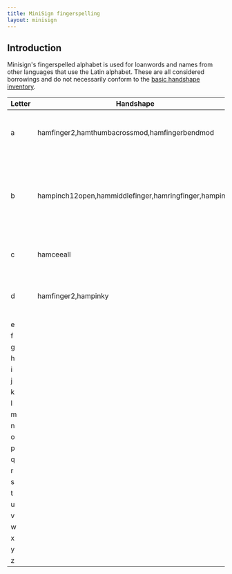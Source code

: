 ```yaml
---
title: MiniSign fingerspelling
layout: minisign
---
```

## Introduction
Minisign's fingerspelled alphabet is used for loanwords and names from other languages that use the Latin alphabet. These are all considered borrowings and do not necessarily conform to the [basic handshape inventory](/minisign/phonology#handshape-inventory).

<table>
  <thead>
    <th>Letter</th>
    <th>Handshape</th>
    <th>Orientation</th>
    <th>Description</th>
    <th>Etymology</th>
  </thead>
  <tbody>
    <tr>
      <td>a</td>
      <td><ham-signs>hamfinger2,hamthumbacrossmod,hamfingerbendmod</ham-signs></td>
      <td><ham-signs>hamextfingeru,hampalml</ham-signs></td>
      <td>Fist with index finger extended and bent; palm left</td>
      <td>Borrowing of lowercase double-story "a"</td>
    </tr>
    <tr>
      <td>b</td>
      <td><ham-signs>hampinch12open,hammiddlefinger,hamringfinger,hampinky</ham-signs></td>
      <td><ham-signs>hamextfingeru,hampalml</ham-signs></td>
      <td>All fingers making an O shape, except for an extended index finger; palm left</td>
      <td>Borrowing of lowercase "b"</td>
    </tr>
    <tr>
      <td>c</td>
      <td><ham-signs>hamceeall</ham-signs></td>
      <td><ham-signs>hamextfingeru,hampalml</ham-signs></td>
      <td>All fingers make a C chape; palm left</td>
      <td>Borrowing of letter "c"</td>
    </tr>
    <tr>
      <td>d</td>
      <td><ham-signs>hamfinger2,hampinky</ham-signs></td>
      <td><ham-signs>hamextfingeru,hampalmu</ham-signs></td>
      <td>Fist with pinky finger extended; palm inward</td>
      <td>Borrowing of lowercase letter "d"</td>
    </tr>
    <tr>
      <td>e</td>
      <td><ham-signs></ham-signs></td>
      <td><ham-signs></ham-signs></td>
      <td></td>
      <td></td>
    </tr>
    <tr>
      <td>f</td>
      <td><ham-signs></ham-signs></td>
      <td><ham-signs></ham-signs></td>
      <td></td>
      <td></td>
    </tr>
    <tr>
      <td>g</td>
      <td><ham-signs></ham-signs></td>
      <td><ham-signs></ham-signs></td>
      <td></td>
      <td></td>
    </tr>
    <tr>
      <td>h</td>
      <td><ham-signs></ham-signs></td>
      <td><ham-signs></ham-signs></td>
      <td></td>
      <td></td>
    </tr>
    <tr>
      <td>i</td>
      <td><ham-signs></ham-signs></td>
      <td><ham-signs></ham-signs></td>
      <td></td>
      <td></td>
    </tr>
    <tr>
      <td>j</td>
      <td><ham-signs></ham-signs></td>
      <td><ham-signs></ham-signs></td>
      <td></td>
      <td></td>
    </tr>
    <tr>
      <td>k</td>
      <td><ham-signs></ham-signs></td>
      <td><ham-signs></ham-signs></td>
      <td></td>
      <td></td>
    </tr>
    <tr>
      <td>l</td>
      <td><ham-signs></ham-signs></td>
      <td><ham-signs></ham-signs></td>
      <td></td>
      <td></td>
    </tr>
    <tr>
      <td>m</td>
      <td><ham-signs></ham-signs></td>
      <td><ham-signs></ham-signs></td>
      <td></td>
      <td></td>
    </tr>
    <tr>
      <td>n</td>
      <td><ham-signs></ham-signs></td>
      <td><ham-signs></ham-signs></td>
      <td></td>
      <td></td>
    </tr>
    <tr>
      <td>o</td>
      <td><ham-signs></ham-signs></td>
      <td><ham-signs></ham-signs></td>
      <td></td>
      <td></td>
    </tr>
    <tr>
      <td>p</td>
      <td><ham-signs></ham-signs></td>
      <td><ham-signs></ham-signs></td>
      <td></td>
      <td></td>
    </tr>
    <tr>
      <td>q</td>
      <td><ham-signs></ham-signs></td>
      <td><ham-signs></ham-signs></td>
      <td></td>
      <td></td>
    </tr>
    <tr>
      <td>r</td>
      <td><ham-signs></ham-signs></td>
      <td><ham-signs></ham-signs></td>
      <td></td>
      <td></td>
    </tr>
    <tr>
      <td>s</td>
      <td><ham-signs></ham-signs></td>
      <td><ham-signs></ham-signs></td>
      <td></td>
      <td></td>
    </tr>
    <tr>
      <td>t</td>
      <td><ham-signs></ham-signs></td>
      <td><ham-signs></ham-signs></td>
      <td></td>
      <td></td>
    </tr>
    <tr>
      <td>u</td>
      <td><ham-signs></ham-signs></td>
      <td><ham-signs></ham-signs></td>
      <td></td>
      <td></td>
    </tr>
    <tr>
      <td>v</td>
      <td><ham-signs></ham-signs></td>
      <td><ham-signs></ham-signs></td>
      <td></td>
      <td></td>
    </tr>
    <tr>
      <td>w</td>
      <td><ham-signs></ham-signs></td>
      <td><ham-signs></ham-signs></td>
      <td></td>
      <td></td>
    </tr>
    <tr>
      <td>x</td>
      <td><ham-signs></ham-signs></td>
      <td><ham-signs></ham-signs></td>
      <td></td>
      <td></td>
    </tr>
    <tr>
      <td>y</td>
      <td><ham-signs></ham-signs></td>
      <td><ham-signs></ham-signs></td>
      <td></td>
      <td></td>
    </tr>
    <tr>
      <td>z</td>
      <td><ham-signs></ham-signs></td>
      <td><ham-signs></ham-signs></td>
      <td></td>
      <td></td>
    </tr>
  </tbody>
</table>